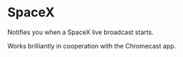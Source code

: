 # SpaceX

Notifies you when a SpaceX live broadcast starts.

Works brilliantly in cooperation with the Chromecast app.